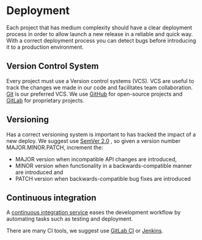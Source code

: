 # Deployment

Each project that has medium complexity should have a clear deployment
process in order to allow launch a new release in a reliable and quick
way. With a correct deployment process you can detect bugs before
introducing it to a production environment.

## Version Control System

Every project must use a Version control systems (VCS). VCS are useful
to track the changes we made in our code and facilitates team
collaboration. [Git](https://git-scm.com) is our preferred VCS. We use
[GitHub](https://github.com) for open-source projects and
[GitLab](https://gitlab.com) for proprietary projects.

## Versioning

Has a correct versioning system is important to has tracked the impact
of a new deploy. We suggest use [SemVer 2.0](http://semver.org/) , so
given a version number MAJOR.MINOR.PATCH, increment the:

- MAJOR version when incompatible API changes are introduced,
- MINOR version when functionality in a backwards-compatible manner
  are introduced and
- PATCH version when backwards-compatible bug fixes are introduced

## Continuous integration

A [continuous integration
service](https://en.wikipedia.org/wiki/Continuous_integration) eases the
development workflow by automating tasks such as testing and deployment.

There are many CI tools, we suggest use [GitLab
CI](https://about.gitlab.com/features/gitlab-ci-cd/) or
[Jenkins](https://jenkins.io).